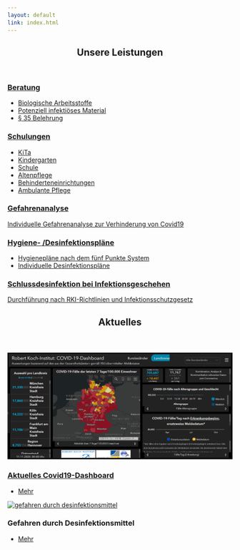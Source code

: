 ```yaml
---
layout: default
link: index.html
---
```


<!-- Section -->
<section>
	<header class="major">
		<h2>Unsere Leistungen</h2>
	</header>
	<div class="features">
		<article>
			<span class="icon">
				<i class="fas fa-virus-slash"></i>
			</span>
			<a href="beratung.html"><div class="content">
				<h3>Beratung</h3>
				<ul>
					<li>Biologische Arbeitsstoffe</li>
					<li>Potenziell infektiöses Material</li>
					<li>§ 35 Belehrung</li>
				</ul>
			</div></a>
		</article>
		<article>
			<i class="fas fa-virus-shield"></i>
			<a href="schulung.html"><div class="content">
				<h3>Schulungen</h3>
				<ul>
                <li>KiTa</li>
                <li>Kindergarten</li>
                <li>Schule</li>
                <li>Altenpflege</li>
                <li>Behinderteneinrichtungen</li>
                <li>Ambulante Pflege</li>
              </ul>
			</div></a>
		</article>
		<article>
			<span class="icon" style="background-image: url('assets/images/viruses.svg');"></span>
			<a href="gefahrenanalyse.html"><div class="content">
				<h3>Gefahrenanalyse</h3>
				<p>Individuelle Gefahrenanalyse zur Verhinderung von Covid19</p>
			</div></a>
		</article>
		<article>
			<span class="icon fas fa-pump-medical"></span>
			<a href="plan.html"><div class="content">
				<h3>Hygiene- /Desinfektionspläne</h3>
				<ul>
					<li>Hygienepläne nach dem fünf Punkte System</li>
					<li>Individuelle Desinfektionspl&auml;ne</li>
				</ul>
			</div></a>
		</article>
		<article>
			<span class="icon fas fa-biohazard"></span>
			<a href="schlussdesinfektion.html"><div class="content">
				<h3>Schlussdesinfektion bei Infektionsgeschehen</h3>
				<p>Durchf&uuml;hrung nach RKI-Richtlinien und Infektionsschutzgesetz</p>
			</div></a>
		</article>
	</div>
</section>

<!-- Section -->
<section>
	<header class="major">
		<h2>Aktuelles</h2>
	</header>
	<div class="posts">
		<article>
			<a href="https://experience.arcgis.com/experience/478220a4c454480e823b17327b2bf1d4" class="image" target="_blank"><img src="assets/images/20201111_rki_dashboard.png" alt="RKI-Dashboard" /></a>
			<a href="https://experience.arcgis.com/experience/478220a4c454480e823b17327b2bf1d4" target="_blank"><h3>Aktuelles Covid19-Dashboard</h3></a>
			<ul class="actions">
				<li><a href="https://experience.arcgis.com/experience/478220a4c454480e823b17327b2bf1d4" class="button" target="_blank">Mehr</a></li>
			</ul>
		</article>
		<article>
			<a href="https://www.fitbook.de/health/so-schaedlich-ist-desinfektionsgel-fuer-die-gesundheit" class="image" target="_blank"><img src="" alt="gefahren durch desinfektionsmittel" /></a>
			<h3>Gefahren durch Desinfektionsmittel</h3>
			<ul class="actions">
				<li><a href="https://www.fitbook.de/health/so-schaedlich-ist-desinfektionsgel-fuer-die-gesundheit" class="button" target="_blank">Mehr</a></li>
			</ul>
		</article>
	</div>
</section>
